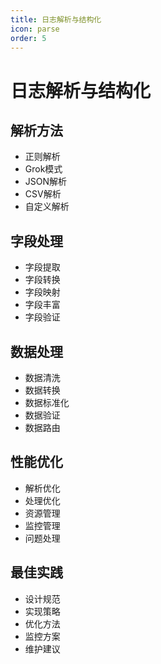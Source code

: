 ```yaml
---
title: 日志解析与结构化
icon: parse
order: 5
---
```


# 日志解析与结构化

## 解析方法
- 正则解析
- Grok模式
- JSON解析
- CSV解析
- 自定义解析

## 字段处理
- 字段提取
- 字段转换
- 字段映射
- 字段丰富
- 字段验证

## 数据处理
- 数据清洗
- 数据转换
- 数据标准化
- 数据验证
- 数据路由

## 性能优化
- 解析优化
- 处理优化
- 资源管理
- 监控管理
- 问题处理

## 最佳实践
- 设计规范
- 实现策略
- 优化方法
- 监控方案
- 维护建议
